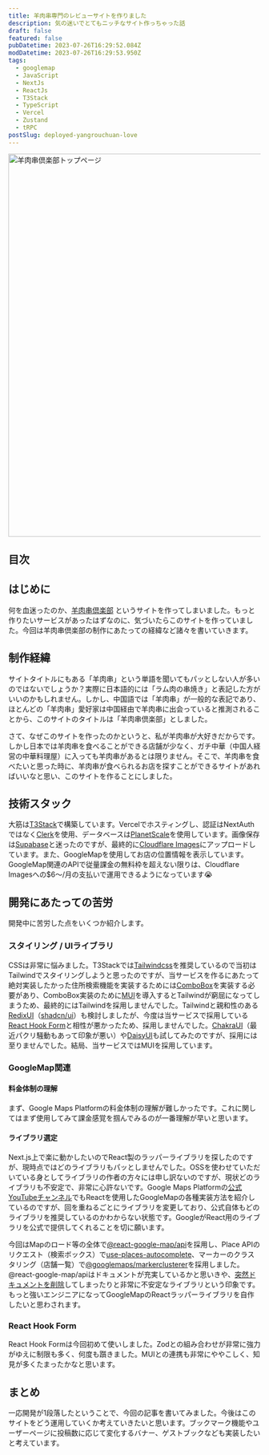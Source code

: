 ```yaml
---
title: 羊肉串専門のレビューサイトを作りました
description: 気の迷いでとてもニッチなサイト作っちゃった話
draft: false
featured: false
pubDatetime: 2023-07-26T16:29:52.084Z
modDatetime: 2023-07-26T16:29:53.950Z
tags:
  - googlemap
  - JavaScript
  - NextJs
  - ReactJs
  - T3Stack
  - TypeScript
  - Vercel
  - Zustand
  - tRPC
postSlug: deployed-yangrouchuan-love
---
```


<a href="yangrouchuan.love" target="_blank"><img src="&#x2F;assets&#x2F;img&#x2F;posts&#x2F;yangrouchuan_love_top.png" alt="羊肉串倶楽部トップページ" title="羊肉串倶楽部トップページ" width="1024" height="764" ></a>

## 目次

## はじめに

何を血迷ったのか、[羊肉串倶楽部](https://yangrouchuan.love) というサイトを作ってしまいました。もっと作りたいサービスがあったはずなのに、気づいたらこのサイトを作っていました。今回は羊肉串倶楽部の制作にあたっての経緯など諸々を書いていきます。

## 制作経緯

サイトタイトルにもある「羊肉串」という単語を聞いてもパッとしない人が多いのではないでしょうか？実際に日本語的には「ラム肉の串焼き」と表記した方がいいのかもしれません。しかし、中国語では「羊肉串」が一般的な表記であり、ほとんどの「羊肉串」愛好家は中国経由で羊肉串に出会っていると推測されることから、このサイトのタイトルは「羊肉串倶楽部」としました。

さて、なぜこのサイトを作ったのかというと、私が羊肉串が大好きだからです。しかし日本では羊肉串を食べることができる店舗が少なく、ガチ中華（中国人経営の中華料理屋）に入っても羊肉串があるとは限りません。そこで、羊肉串を食べたいと思った時に、羊肉串が食べられるお店を探すことができるサイトがあればいいなと思い、このサイトを作ることにしました。

## 技術スタック

大筋は[T3Stack](https://create.t3.gg/)で構築しています。Vercelでホスティングし、認証はNextAuthではなく[Clerk](https://clerk.com/)を使用、データベースは[PlanetScale](https://planetscale.com/)を使用しています。画像保存は[Supabase](https://supabase.com/)と迷ったのですが、最終的に[Cloudflare Images](https://www.cloudflare.com/ja-jp/developer-platform/cloudflare-images/)にアップロードしています。また、GoogleMapを使用してお店の位置情報を表示しています。GoogleMap関連のAPIで従量課金の無料枠を超えない限りは、Cloudflare Imagesへの$6〜/月の支払いで運用できるようになっています😭

## 開発にあたっての苦労

開発中に苦労した点をいくつか紹介します。

### スタイリング / UIライブラリ

CSSは非常に悩みました。T3Stackでは[Tailwindcss](https://tailwindcss.com/)を推奨しているので当初はTailwindでスタイリングしようと思ったのですが、当サービスを作るにあたって絶対実装したかった住所検索機能を実装するためには[ComboBox](https://wa3.i-3-i.info/word11628.html)を実装する必要があり、ComboBox実装のために[MUI](https://mui.com/)を導入するとTailwindが窮屈になってしまうため、最終的にはTailwindを採用しませんでした。Tailwindと親和性のある[RedixUI](https://www.radix-ui.com/)（[shadcn/ui](https://ui.shadcn.com/)）も検討しましたが、今度は当サービスで採用している[React Hook Form](https://react-hook-form.com/)と相性が悪かったため、採用しませんでした。[ChakraUI](https://chakra-ui.com/)（最近パクリ騒動もあって印象が悪い）や[DaisyUI](https://daisyui.com/)も試してみたのですが、採用には至りませんでした。結局、当サービスではMUIを採用しています。

### GoogleMap関連

#### 料金体制の理解

まず、Google Maps Platformの料金体制の理解が難しかったです。これに関してはまず使用してみて課金感覚を掴んでみるのが一番理解が早いと思います。

#### ライブラリ選定

Next.js上で楽に動かしたいのでReact製のラッパーライブラリを探したのですが、現時点ではどのライブラリもパッとしませんでした。OSSを使わせていただいている身としてライブラリの作者の方々には申し訳ないのですが、現状どのライブラリも不安定で、非常に心許ないです。Google Maps Platformの[公式YouTubeチャンネル](https://www.youtube.com/@GoogleMapsPlatform)でもReactを使用したGoogleMapの各種実装方法を紹介しているのですが、回を重ねるごとにライブラリを変更しており、公式自体もどのライブラリを推奨しているのかわからない状態です。GoogleがReact用のライブラリを公式で提供してくれることを切に願います。

今回はMapのロード等の全体で[@react-google-map/api](https://github.com/JustFly1984/react-google-maps-api)を採用し、Place APIのリクエスト（検索ボックス）で[use-places-autocomplete](https://github.com/wellyshen/use-places-autocomplete)、マーカーのクラスタリング（店舗一覧）で[@googlemaps/markerclusterer](https://github.com/googlemaps/js-markerclusterer)を採用しました。@react-google-map/apiはドキュメントが充実しているかと思いきや、[突然ドキュメントを削除](https://github.com/JustFly1984/react-google-maps-api/issues/3261)してしまったりと非常に不安定なライブラリという印象です。もっと強いエンジニアになってGoogleMapのReactラッパーライブラリを自作したいと思わされます。

### React Hook Form

React Hook Formは今回初めて使いしました。Zodとの組み合わせが非常に強力がゆえに制限も多く、何度も躓きました。MUIとの連携も非常にややこしく、知見が多くたまったかなと思います。

## まとめ

一応開発が1段落したということで、今回の記事を書いてみました。今後はこのサイトをどう運用していくか考えていきたいと思います。ブックマーク機能やユーザーページに投稿数に応じて変化するバナー、ゲストブックなども実装したいと考えています。
